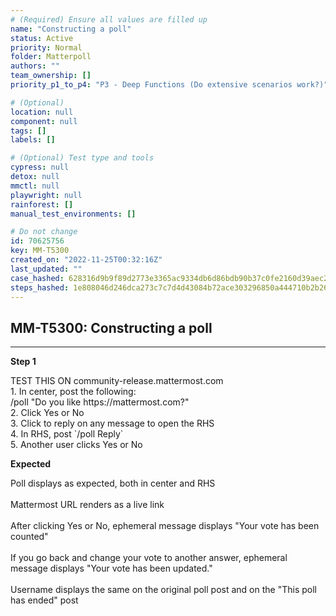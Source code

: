 ```yaml
---
# (Required) Ensure all values are filled up
name: "Constructing a poll"
status: Active
priority: Normal
folder: Matterpoll
authors: ""
team_ownership: []
priority_p1_to_p4: "P3 - Deep Functions (Do extensive scenarios work?)"

# (Optional)
location: null
component: null
tags: []
labels: []

# (Optional) Test type and tools
cypress: null
detox: null
mmctl: null
playwright: null
rainforest: []
manual_test_environments: []

# Do not change
id: 70625756
key: MM-T5300
created_on: "2022-11-25T00:32:16Z"
last_updated: ""
case_hashed: 628316d9b9f89d2773e3365ac9334db6d86bdb90b37c0fe2160d39aec205ca74408fd0c51b1ec5d2efc16c6b2e05985a
steps_hashed: 1e808046d246dca273c7c7d4d43084b72ace303296850a444710b2b2627f63107089e606a2e92d6ff99e0e02381a5737
---
```


<!-- (Auto-generated) Based on frontmatter's "key" and "name" -->

## MM-T5300: Constructing a poll

---

**Step 1**

TEST THIS ON community-release.mattermost.com\
1\. In center, post the following:\
/poll "Do you like https\://mattermost.com?"\
2\. Click Yes or No\
3\. Click to reply on any message to open the RHS\
4\. In RHS, post \`/poll Reply\`\
5\. Another user clicks Yes or No

**Expected**

Poll displays as expected, both in center and RHS\
\
Mattermost URL renders as a live link\
\
After clicking Yes or No, ephemeral message displays "Your vote has been counted"\
\
If you go back and change your vote to another answer, ephemeral message displays "Your vote has been updated."\
\
Username displays the same on the original poll post and on the "This poll has ended" post
